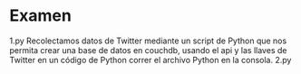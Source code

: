 # Examen
1.py
Recolectamos datos de Twitter mediante un script de Python que nos permita crear una base de datos en couchdb, usando el api y las llaves de Twitter en un código de Python correr el archivo Python en la consola.
2.py
